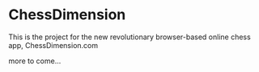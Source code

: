 ChessDimension
==============

This is the project for the new revolutionary browser-based online chess app,
ChessDimension.com

more to come...